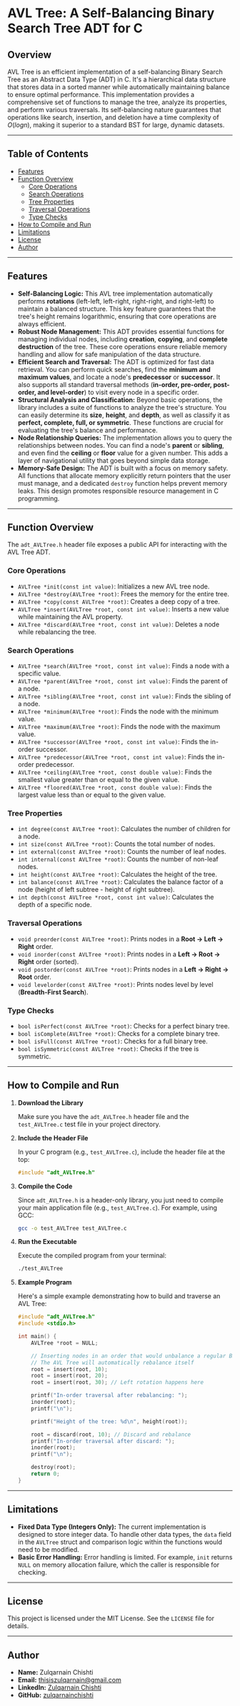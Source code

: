 # AVL Tree: A Self-Balancing Binary Search Tree ADT for C

## Overview

AVL Tree is an efficient implementation of a self-balancing Binary Search Tree as an Abstract Data Type (ADT) in C. It's a hierarchical data structure that stores data in a sorted manner while automatically maintaining balance to ensure optimal performance. This implementation provides a comprehensive set of functions to manage the tree, analyze its properties, and perform various traversals. Its self-balancing nature guarantees that operations like search, insertion, and deletion have a time complexity of $O(log n)$, making it superior to a standard BST for large, dynamic datasets.

---

## Table of Contents

- [Features](#features)
- [Function Overview](#function-overview)
  - [Core Operations](#core-operations)
  - [Search Operations](#search-operations)
  - [Tree Properties](#tree-properties)
  - [Traversal Operations](#traversal-operations)
  - [Type Checks](#type-checks)
- [How to Compile and Run](#how-to-compile-and-run)
- [Limitations](#limitations)
- [License](#license)
- [Author](#author)

---

## Features

- **Self-Balancing Logic:** This AVL tree implementation automatically performs **rotations** (left-left, left-right, right-right, and right-left) to maintain a balanced structure. This key feature guarantees that the tree's height remains logarithmic, ensuring that core operations are always efficient.
- **Robust Node Management:** This ADT provides essential functions for managing individual nodes, including **creation**, **copying**, and **complete destruction** of the tree. These core operations ensure reliable memory handling and allow for safe manipulation of the data structure.
- **Efficient Search and Traversal:** The ADT is optimized for fast data retrieval. You can perform quick searches, find the **minimum and maximum values**, and locate a node's **predecessor** or **successor**. It also supports all standard traversal methods (**in-order, pre-order, post-order, and level-order**) to visit every node in a specific order.
- **Structural Analysis and Classification:** Beyond basic operations, the library includes a suite of functions to analyze the tree's structure. You can easily determine its **size**, **height**, and **depth**, as well as classify it as **perfect, complete, full, or symmetric**. These functions are crucial for evaluating the tree's balance and performance.
- **Node Relationship Queries:** The implementation allows you to query the relationships between nodes. You can find a node's **parent** or **sibling**, and even find the **ceiling** or **floor** value for a given number. This adds a layer of navigational utility that goes beyond simple data storage.
- **Memory-Safe Design:** The ADT is built with a focus on memory safety. All functions that allocate memory explicitly return pointers that the user must manage, and a dedicated `destroy` function helps prevent memory leaks. This design promotes responsible resource management in C programming.

---

## Function Overview

The `adt_AVLTree.h` header file exposes a public API for interacting with the AVL Tree ADT.

### Core Operations

- `AVLTree *init(const int value)`: Initializes a new AVL tree node.
- `AVLTree *destroy(AVLTree *root)`: Frees the memory for the entire tree.
- `AVLTree *copy(const AVLTree *root)`: Creates a deep copy of a tree.
- `AVLTree *insert(AVLTree *root, const int value)`: Inserts a new value while maintaining the AVL property.
- `AVLTree *discard(AVLTree *root, const int value)`: Deletes a node while rebalancing the tree.

### Search Operations

- `AVLTree *search(AVLTree *root, const int value)`: Finds a node with a specific value.
- `AVLTree *parent(AVLTree *root, const int value)`: Finds the parent of a node.
- `AVLTree *sibling(AVLTree *root, const int value)`: Finds the sibling of a node.
- `AVLTree *minimum(AVLTree *root)`: Finds the node with the minimum value.
- `AVLTree *maximum(AVLTree *root)`: Finds the node with the maximum value.
- `AVLTree *successor(AVLTree *root, const int value)`: Finds the in-order successor.
- `AVLTree *predecessor(AVLTree *root, const int value)`: Finds the in-order predecessor.
- `AVLTree *ceiling(AVLTree *root, const double value)`: Finds the smallest value greater than or equal to the given value.
- `AVLTree *floored(AVLTree *root, const double value)`: Finds the largest value less than or equal to the given value.

### Tree Properties

- `int degree(const AVLTree *root)`: Calculates the number of children for a node.
- `int size(const AVLTree *root)`: Counts the total number of nodes.
- `int external(const AVLTree *root)`: Counts the number of leaf nodes.
- `int internal(const AVLTree *root)`: Counts the number of non-leaf nodes.
- `int height(const AVLTree *root)`: Calculates the height of the tree.
- `int balance(const AVLTree *root)`: Calculates the balance factor of a node (height of left subtree - height of right subtree).
- `int depth(const AVLTree *root, const int value)`: Calculates the depth of a specific node.

### Traversal Operations

- `void preorder(const AVLTree *root)`: Prints nodes in a **Root → Left → Right** order.
- `void inorder(const AVLTree *root)`: Prints nodes in a **Left → Root → Right** order (sorted).
- `void postorder(const AVLTree *root)`: Prints nodes in a **Left → Right → Root** order.
- `void levelorder(const AVLTree *root)`: Prints nodes level by level (**Breadth-First Search**).

### Type Checks

- `bool isPerfect(const AVLTree *root)`: Checks for a perfect binary tree.
- `bool isComplete(AVLTree *root)`: Checks for a complete binary tree.
- `bool isFull(const AVLTree *root)`: Checks for a full binary tree.
- `bool isSymmetric(const AVLTree *root)`: Checks if the tree is symmetric.

---

## How to Compile and Run

1.  **Download the Library**

    Make sure you have the `adt_AVLTree.h` header file and the `test_AVLTree.c` test file in your project directory.

2.  **Include the Header File**

    In your C program (e.g., `test_AVLTree.c`), include the header file at the top:

    ```c
    #include "adt_AVLTree.h"
    ```

3.  **Compile the Code**

    Since `adt_AVLTree.h` is a header-only library, you just need to compile your main application file (e.g., `test_AVLTree.c`). For example, using GCC:

    ```bash
    gcc -o test_AVLTree test_AVLTree.c
    ```

4.  **Run the Executable**

    Execute the compiled program from your terminal:

    ```bash
    ./test_AVLTree
    ```

5.  **Example Program**

    Here's a simple example demonstrating how to build and traverse an AVL Tree:

    ```c
    #include "adt_AVLTree.h"
    #include <stdio.h>

    int main() {
        AVLTree *root = NULL;

        // Inserting nodes in an order that would unbalance a regular BST
        // The AVL Tree will automatically rebalance itself
        root = insert(root, 10);
        root = insert(root, 20);
        root = insert(root, 30); // Left rotation happens here

        printf("In-order traversal after rebalancing: ");
        inorder(root);
        printf("\n");

        printf("Height of the tree: %d\n", height(root));

        root = discard(root, 10); // Discard and rebalance
        printf("In-order traversal after discard: ");
        inorder(root);
        printf("\n");

        destroy(root);
        return 0;
    }
    ```

---

## Limitations

- **Fixed Data Type (Integers Only):** The current implementation is designed to store integer data. To handle other data types, the `data` field in the `AVLTree` struct and comparison logic within the functions would need to be modified.
- **Basic Error Handling:** Error handling is limited. For example, `init` returns `NULL` on memory allocation failure, which the caller is responsible for checking.

---

## License

This project is licensed under the MIT License. See the `LICENSE` file for details.

---

## Author

- **Name:** Zulqarnain Chishti
- **Email:** thisiszulqarnain@gmail.com
- **LinkedIn:** [Zulqarnain Chishti](https://www.linkedin.com/in/zulqarnain-chishti-6731732a1/)
- **GitHub:** [zulqarnainchishti](https://www.google.com/search?q=https://github.com/zulqarnainchishti)
